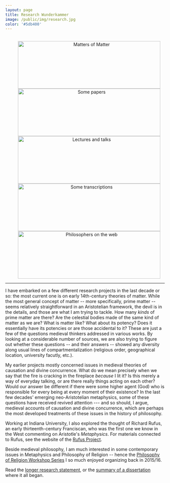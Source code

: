 ```yaml
---
layout: page
title: Research Wunderkammer
image: /public/img/research.jpg
color: '#5db400'
---
```



<div>
<br>
<center>
<a href="https://publish.obsidian.md/zvtoth" target="_blank"><img src="{{ site.baseurl }}/public/img/matter2.jpg" width="450" height="150" title="Matters of Matter" hspace="40" /></a><br>
<a href="{{ site.baseurl }}/1_research/papers "><img src="{{ site.baseurl }}/public/img/papers2.jpg" width="450" height="150" title="Some papers" hspace="40" /></a><br>
<a href="{{ site.baseurl }}/1_research/talks "><img src="{{ site.baseurl }}/public/img/talks.jpg" width="450" height="150" title="Lectures and talks" hspace="40" /></a><br>
<a href="{{ site.baseurl }}/1_research/transcriptions "><img src="{{ site.baseurl }}/public/img/transcriptions.jpg" width="450" height="150" title="Some transcriptions" hspace="40" /></a><br>
<a href="{{ site.baseurl }}/1_research/links "><img src="{{ site.baseurl }}/public/img/links.jpg" width="450" height="150" title="Philosophers on the web" hspace="40" /></a>
</center>
</div>

---

I have embarked on a few different research projects in the last decade or so: the most current one is on early 14th-century theories of matter. While the most general concept of matter -- more specifically, prime matter -- seems relatively straightforward in an Aristotelian framework, the devil is in the details, and those are what I am trying to tackle. How many *kinds* of prime matter are there? Are the celestial bodies made of the same kind of matter as we are? What is matter like? What about its potency? Does it essentially have its potencies or are those accidental to it? These are just a few of the questions medieval thinkers addressed in various works. By looking at a considerable number of sources, we are also trying to figure out whether these questions -- and their answers -- showed any diversity along usual lines of compartmentalization (religious order, geographical location, university facutly, etc.). 

My earlier projects mostly concerned issues in medieval theories of causation and divine concurrence. What do we mean precisely when we say that the fire is cracking in the fireplace *because* I lit it? Is this merely a way of everyday talking, or are there really things acting on each other? Would our answer be different if there were some higher agent (God) who is responsible for every being at every moment of their existence? In the last few decades' emerging neo-Aristotelian metaphysics, some of these questions have received revived attention --- and so should, I argue, medieval accounts of causation and divine concurrence, which are perhaps the most developed treatments of these issues in the history of philosophy.

Working at Indiana University, I also explored the thought of Richard Rufus, an early thirteenth-century Franciscan, who was the first one we know in the West commenting on Aristotle's *Metaphysics*. For materials connected to Rufus, see the website of the <a href="http://rrp.stanford.edu" target = "_blank">Rufus Project</a>.

Beside medieval philosophy, I am much interested in some contemporary issues in Metaphysics and Philosophy of Religion -- hence the <a href="{{ site.baseurl }}/public/archive/Religion">Philosophy of Religion Workshop Series</a> I so much enjoyed organizing back in 2015/16.

Read the <a href="{{ site.baseurl }}/1_research/research.pdf">longer research statement</a>, or the <a href="{{ site.baseurl }}/1_research/dissum.pdf">summary of a dissertation</a> where it all began.

